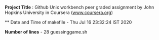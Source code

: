 **Project Title** : Github Unix workbench peer graded assignment by John Hopkins University in Coursera (www.coursera.org)


** Date and Time of makefile - Thu Jul 16 23:32:24 IST 2020


 **Number of lines** - 28 guessinggame.sh
